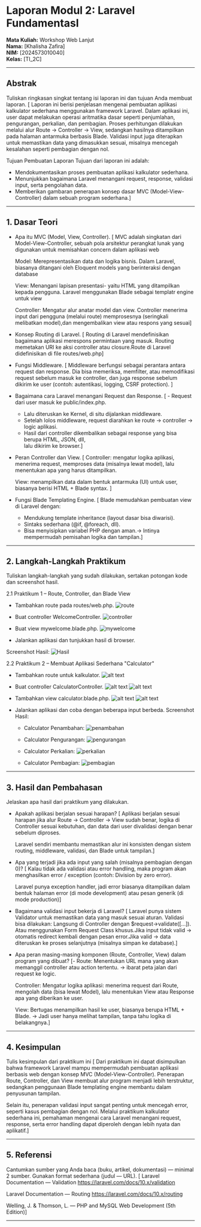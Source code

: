 # Laporan Modul 2: Laravel Fundamentasl
**Mata Kuliah:** Workshop Web Lanjut   
**Nama:** [Khalisha Zafira]  
**NIM:** [2024573010040]  
**Kelas:** [TI_2C]  

---

## Abstrak 
Tuliskan ringkasan singkat tentang isi laporan ini dan tujuan Anda membuat laporan.
[ Laporan ini berisi penjelasan mengenai pembuatan aplikasi kalkulator sederhana menggunakan 
  framework Laravel. Dalam aplikasi ini, user dapat melakukan operasi aritmatika dasar seperti 
  penjumlahan, pengurangan, perkalian, dan pembagian. Proses perhitungan dilakukan melalui alur 
  Route → Controller → View, sedangkan hasilnya ditampilkan pada halaman antarmuka berbasis Blade.
  Validasi input juga diterapkan untuk memastikan data yang dimasukkan sesuai, misalnya mencegah 
  kesalahan seperti pembagian dengan nol.

  Tujuan Pembuatan Laporan
  Tujuan dari laporan ini adalah:
  - Mendokumentasikan proses pembuatan aplikasi kalkulator sederhana.
  - Menunjukkan bagaimana Laravel menangani request, response, validasi input, 
    serta pengolahan data.
  - Memberikan gambaran penerapan konsep dasar MVC (Model-View-Controller) dalam 
    sebuah program sederhana.]
---

## 1. Dasar Teori
- Apa itu MVC (Model, View, Controller).
  [ MVC adalah singkatan dari Model-View-Controller, sebuah pola arsitektur
  perangkat lunak yang digunakan untuk memisahkan concern dalam aplikasi web
  
  Model: Merepresentasikan data dan logika bisnis. Dalam Laravel, biasanya
  ditangani oleh Eloquent models yang berinteraksi dengan database
  
  View: Menangani lapisan presentasi- yaitu HTML yang ditampilkan kepada pengguna.
  Laravel menggunakan Blade sebagai templatr engine untuk view
  
  Controller: Mengatur alur anatar model dan view. Controller menerima input dari
  pengguna (melalui route) memprosesnya (seringkali melibatkan model),dan mengembalikan
  view atau respons yang sesuai]

- Konsep Routing di Laravel.
  [ Routing di Laravel mendefinisikan bagaimana aplikasi merespons permintaan yang masuk.
    Routing memetakan URI ke aksi controller atau closure.Route di Laravel didefinisikan 
    di file routes/web.php]

- Fungsi Middleware.
  [ Middleware berfungsi sebagai perantara antara request dan response. Dia bisa memeriksa,
   memfilter, atau memodifikasi request sebelum masuk ke controller, dan juga response 
   sebelum dikirim ke user (contoh: autentikasi, logging, CSRF protection). ]

- Bagaimana cara Laravel menangani Request dan Response.
  [ - Request dari user masuk ke public/index.php.
    - Lalu diteruskan ke Kernel, di situ dijalankan middleware.
    - Setelah lolos middleware, request diarahkan ke route → controller → logic aplikasi.
    - Hasil dari controller dikembalikan sebagai response yang bisa berupa HTML, JSON, dll,  
      lalu dikirim ke  browser.]

- Peran Controller dan View.
  [ Controller: mengatur logika aplikasi, menerima request, memproses data 
    (misalnya lewat model), lalu menentukan apa yang harus ditampilkan.
    
    View: menampilkan data dalam bentuk antarmuka (UI) untuk user, biasanya berisi 
    HTML + Blade syntax. ]

- Fungsi Blade Templating Engine.
  [ Blade memudahkan pembuatan view di Laravel dengan:
    - Mendukung template inheritance (layout dasar bisa diwarisi).
    - Sintaks sederhana (@if, @foreach, dll).
    - Bisa menyisipkan variabel PHP dengan aman.→ Intinya mempermudah pemisahan 
      logika dan tampilan.]
---

## 2. Langkah-Langkah Praktikum
Tuliskan langkah-langkah yang sudah dilakukan, sertakan potongan kode dan screenshot hasil.

2.1 Praktikum 1 – Route, Controller, dan Blade View

- Tambahkan route pada routes/web.php.
  ![route](../laporan1/gambar/routes.png)

- Buat controller WelcomeController.
  ![controller](../laporan1/gambar/controller.png)

- Buat view mywelcome.blade.php.
  ![mywelcome](../laporan1/gambar/mywelcome.png)
- Jalankan aplikasi dan tunjukkan hasil di browser.

Screenshot Hasil:
  ![Hasil](<../laporan1/gambar/hasil prak1.png>)

2.2 Praktikum 2 – Membuat Aplikasi Sederhana "Calculator"

- Tambahkan route untuk kalkulator.
![alt text](../laporan1/gambar/webcalcu.png)

- Buat controller CalculatorController.
  ![alt text](../laporan1/gambar/concalcu.png)
  ![alt text](../laporan1/gambar/concalcudua.png)

- Tambahkan view calculator.blade.php.
  ![alt text](../laporan1/gambar/viewcalcu.png)
  ![alt text](../laporan1/gambar/viewcalcudua.png)

- Jalankan aplikasi dan coba dengan beberapa input berbeda.
Screenshot Hasil:
  - Calculator Penambahan:
    ![penambahan](../laporan1/gambar/calcutmbh.png)

  - Calculator Pengurangan:
    ![pengurangan](../laporan1/gambar/calcurang.png)

  - Calculator Perkalian:
    ![perkalian](../laporan1/gambar/calcukali.png)

  - Calculator Pembagian:
    ![pembagian](../laporan1/gambar/calcubagi.png)
---

## 3. Hasil dan Pembahasan
Jelaskan apa hasil dari praktikum yang dilakukan.
- Apakah aplikasi berjalan sesuai harapan?
  [ Aplikasi berjalan sesuai harapan jika alur Route → Controller → View sudah benar, logika 
   di Controller sesuai kebutuhan, dan data dari user divalidasi dengan benar sebelum diproses.

    Laravel sendiri membantu memastikan alur ini konsisten dengan sistem routing, 
    middleware, validasi, dan Blade untuk tampilan.]

- Apa yang terjadi jika ada input yang salah (misalnya pembagian dengan 0)?
  [ Kalau tidak ada validasi atau error handling, maka program akan menghasilkan
    error / exception (contoh: Division by zero error).

    Laravel punya exception handler, jadi error biasanya ditampilkan dalam 
    bentuk halaman error (di mode development) atau pesan generik (di mode production)]

- Bagaimana validasi input bekerja di Laravel?
  [ Laravel punya sistem Validator untuk memastikan data yang masuk sesuai aturan.
    Validasi bisa dilakukan:
    Langsung di Controller dengan $request->validate([...]).
    Atau menggunakan Form Request Class khusus.Jika input tidak valid → otomatis 
    redirect kembali dengan pesan error.Jika valid → data diteruskan ke proses 
    selanjutnya (misalnya simpan ke database).]

- Apa peran masing-masing komponen (Route, Controller, View) dalam program yang dibuat?
  [- Route:
     Menentukan URL mana yang akan memanggil controller atau action tertentu.
     → ibarat peta jalan dari request ke logic.

     Controller:
     Mengatur logika aplikasi: menerima request dari Route, mengolah data 
     (bisa lewat Model), lalu menentukan View atau Response apa yang diberikan ke user.

     View:
     Bertugas menampilkan hasil ke user, biasanya berupa HTML + Blade.
     → Jadi user hanya melihat tampilan, tanpa tahu logika di belakangnya.]
---

## 4. Kesimpulan

Tulis kesimpulan dari praktikum ini
[ Dari praktikum ini dapat disimpulkan bahwa framework Laravel mampu mempermudah 
  pembuatan aplikasi    berbasis web dengan konsep MVC (Model-View-Controller). Penerapan Route, Controller, dan View membuat alur program menjadi lebih terstruktur, sedangkan penggunaan Blade templating engine membantu dalam penyusunan tampilan.

  Selain itu, penerapan validasi input sangat penting untuk mencegah error, seperti kasus pembagian
  dengan nol. Melalui praktikum kalkulator sederhana ini, pemahaman mengenai cara Laravel menangani request, response, serta error handling dapat diperoleh dengan lebih nyata dan aplikatif.]

---

## 5. Referensi
Cantumkan sumber yang Anda baca (buku, artikel, dokumentasi) — minimal 2 sumber. Gunakan format sederhana (judul — URL).
[ Laravel Documentation — Validation
https://laravel.com/docs/10.x/validation

Laravel Documentation — Routing
https://laravel.com/docs/10.x/routing

Welling, J. & Thomson, L. — PHP and MySQL Web Development (5th Edition)]

---
